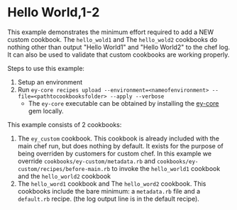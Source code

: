 # Hello World,1-2

This example demonstrates the minimum effort required to add a NEW custom cookbook. The `hello_wold1` and The `hello_wold2` cookbooks do nothing other than output "Hello World1" and "Hello World2" to the chef log. It can also be used to validate that custom cookbooks are working properly.

Steps to use this example:

1. Setup an environment
2. Run `ey-core recipes upload --environment=<nameofenvironment> --file=<pathtocookbooksfolder> --apply --verbose`
    * The `ey-core` executable can be obtained by installing the [ey-core](https://github.com/engineyard/core-client-rb) gem locally.

This example consists of 2 cookbooks:

1. The `ey_custom` cookbook. This cookbook is already included with the main chef run, but does nothing by default. It exists for the purpose of being overriden by customers for custom chef. In this example we override `cookbooks/ey-custom/metadata.rb` and `cookbooks/ey-custom/recipes/before-main.rb` to invoke the `hello_world1` cookbook and the `hello_world2` cookbook
3. The `hello_word1` cookbook and The `hello_word2` cookbook. This cookbooks include the bare minimum: a `metadata.rb` file and a `default.rb` recipe. (the log output line is in the default recipe).
